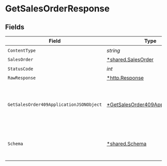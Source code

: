 # GetSalesOrderResponse


## Fields

| Field                                                                                          | Type                                                                                           | Required                                                                                       | Description                                                                                    |
| ---------------------------------------------------------------------------------------------- | ---------------------------------------------------------------------------------------------- | ---------------------------------------------------------------------------------------------- | ---------------------------------------------------------------------------------------------- |
| `ContentType`                                                                                  | *string*                                                                                       | :heavy_check_mark:                                                                             | N/A                                                                                            |
| `SalesOrder`                                                                                   | [*shared.SalesOrder](../../models/shared/salesorder.md)                                        | :heavy_minus_sign:                                                                             | Success                                                                                        |
| `StatusCode`                                                                                   | *int*                                                                                          | :heavy_check_mark:                                                                             | N/A                                                                                            |
| `RawResponse`                                                                                  | [*http.Response](https://pkg.go.dev/net/http#Response)                                         | :heavy_minus_sign:                                                                             | N/A                                                                                            |
| `GetSalesOrder409ApplicationJSONObject`                                                        | [*GetSalesOrder409ApplicationJSON](../../models/operations/getsalesorder409applicationjson.md) | :heavy_minus_sign:                                                                             | The data type's dataset has not been requested or is still syncing.                            |
| `Schema`                                                                                       | [*shared.Schema](../../models/shared/schema.md)                                                | :heavy_minus_sign:                                                                             | Your API request was not properly authorized.                                                  |